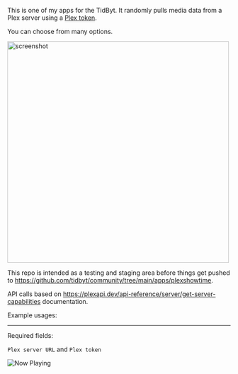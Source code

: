 This is one of my apps for the TidByt. It randomly pulls media data from a Plex server using a [Plex token](https://support.plex.tv/articles/204059436-finding-an-authentication-token-x-plex-token/). 

You can choose from many options.

<img src="https://github.com/user-attachments/assets/abed7998-bbb4-4c22-91ef-11ccc6350787" alt="screenshot" height="500"/>

This repo is intended as a testing and staging area before things get pushed to https://github.com/tidbyt/community/tree/main/apps/plexshowtime.

API calls based on https://plexapi.dev/api-reference/server/get-server-capabilities documentation.

Example usages:

-----

Required fields:

```Plex server URL``` and ```Plex token```

![Now Playing](https://raw.githubusercontent.com/MichaelYagi/plexshowtime/refs/heads/main/plex_showtime.gif)
